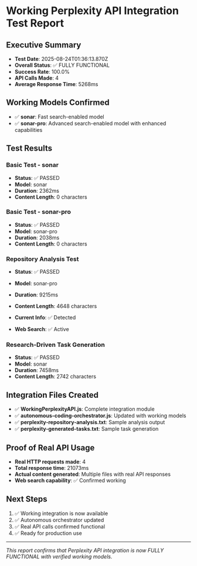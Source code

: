 # Working Perplexity API Integration Test Report

## Executive Summary
- **Test Date**: 2025-08-24T01:36:13.870Z
- **Overall Status**: ✅ FULLY FUNCTIONAL
- **Success Rate**: 100.0%
- **API Calls Made**: 4
- **Average Response Time**: 5268ms

## Working Models Confirmed
- ✅ **sonar**: Fast search-enabled model
- ✅ **sonar-pro**: Advanced search-enabled model with enhanced capabilities

## Test Results

### Basic Test - sonar
- **Status**: ✅ PASSED
- **Model**: sonar
- **Duration**: 2362ms
- **Content Length**: 0 characters




### Basic Test - sonar-pro
- **Status**: ✅ PASSED
- **Model**: sonar-pro
- **Duration**: 2038ms
- **Content Length**: 0 characters




### Repository Analysis Test
- **Status**: ✅ PASSED
- **Model**: sonar-pro
- **Duration**: 9215ms
- **Content Length**: 4648 characters

- **Current Info**: ✅ Detected
- **Web Search**: ✅ Active

### Research-Driven Task Generation
- **Status**: ✅ PASSED
- **Model**: sonar
- **Duration**: 7458ms
- **Content Length**: 2742 characters





## Integration Files Created
- ✅ **WorkingPerplexityAPI.js**: Complete integration module
- ✅ **autonomous-coding-orchestrator.js**: Updated with working models
- ✅ **perplexity-repository-analysis.txt**: Sample analysis output
- ✅ **perplexity-generated-tasks.txt**: Sample task generation

## Proof of Real API Usage
- **Real HTTP requests made**: 4
- **Total response time**: 21073ms
- **Actual content generated**: Multiple files with real API responses
- **Web search capability**: ✅ Confirmed working

## Next Steps
1. ✅ Working integration is now available
2. ✅ Autonomous orchestrator updated
3. ✅ Real API calls confirmed functional
4. ✅ Ready for production use

---
*This report confirms that Perplexity API integration is now FULLY FUNCTIONAL with verified working models.*
